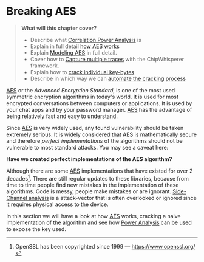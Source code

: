 # Breaking AES

> **What will this chapter cover?**
>
> * Describe what [Correlation Power Analysis](./aes/cpa.md) is
> * Explain in full detail [how AES works](./aes/workings.md)
> * Explain [Modeling AES](./aes/modeling.md) in full detail.
> * Cover how to [Capture multiple traces](./aes/capture.md) with the
>   ChipWhisperer framework.
> * Explain how to [crack individual key-bytes](./aes/key-bytes.md)
> * Describe in which way we can [automate the cracking
>   process](./aes/automate.md)

[AES] or the _Advanced Encryption Standard_, is one of the most used
symmetric encryption algorithms in today's world. It is used for most encrypted
conversations between computers or applications. It is used by your chat apps
and by your password manager. [AES] has the advantage of being relatively fast and
easy to understand.

Since [AES] is very widely used, any found vulnerability should be taken extremely
serious. It is widely considered that [AES] is mathematically secure and
therefore _perfect implementations_ of the algorithms should not be vulnerable to
most standard attacks. You may see a caveat here:

__Have we created perfect implementations of the AES algorithm?__

Although there are some [AES] implementations that have existed for over 2
decades[^openssl]. There are still regular updates to these libraries, because
from time to time people find new mistakes in the implementation of these
algorithms. Code is messy, people make mistakes or are ignorant. [Side-Channel
analysis] is a attack-vector that is often overlooked or ignored since it
requires physical access to the device.

In this section we will have a look at how [AES] works, cracking a naive
implementation of the algorithm and see how [Power Analysis] can be used to
expose the key used.

[Python]: https://en.wikipedia.org/wiki/Python_(programming_language)
[C]: https://en.wikipedia.org/wiki/Python_(programming_language)
[RSA]: https://en.wikipedia.org/wiki/RSA_(cryptosystem)
[AES]: https://nl.wikipedia.org/wiki/Advanced_Encryption_Standard
[Power analysis]: https://en.wikipedia.org/wiki/Power_analysis
[ChipWhisperer]: https://github.com/newaetech/chipwhisperer
[Side-Channel analysis]: https://en.wikipedia.org/wiki/Side-channel_attack
[TQDM]: https://github.com/tqdm/tqdm
[NumPy]: https://numpy.org/
[Ubuntu]: https://en.wikipedia.org/wiki/Ubuntu
[Debian]: https://en.wikipedia.org/wiki/Debian
[ArchLinux]: https://en.wikipedia.org/wiki/Arch_Linux
[Manjaro]: https://en.wikipedia.org/wiki/Manjaro
[matplotlib]: https://matplotlib.org/
[pip]: https://pypi.org/project/pip/
[make]: https://en.wikipedia.org/wiki/Make_(software)
[libusb]: https://en.wikipedia.org/wiki/Libusb
[SimpleSerial C Template]: https://github.com/coastalwhite/simpleserial-c-template
[SimpleSerial]: https://chipwhisperer.readthedocs.io/en/latest/simpleserial.html
[CW Lite ARM]: https://www.newae.com/products/NAE-CWLITE-ARM
[ARM toolchain]: https://developer.arm.com/tools-and-software/open-source-software/developer-tools/gnu-toolchain/gnu-rm/downloads
[Simple Power analysis]: https://en.wikipedia.org/wiki/Power_analysis#Simple_power_analysis
[Differential Power analysis]: https://en.wikipedia.org/wiki/Power_analysis#Differential_power_analysis

[^openssl]: OpenSSL has been copyrighted since 1999 &mdash; <https://www.openssl.org/>

